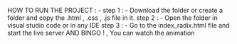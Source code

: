HOW TO RUN THE PROJECT : -
step 1 : - Download the folder or create a folder and copy the .html , .css , .js file in it.
step 2 : - Open the folder in visual studio code or in any IDE 
step 3 : - Go to the index_radix.html file and start the live server 
            AND BINGO ! , You can watch the animation 

